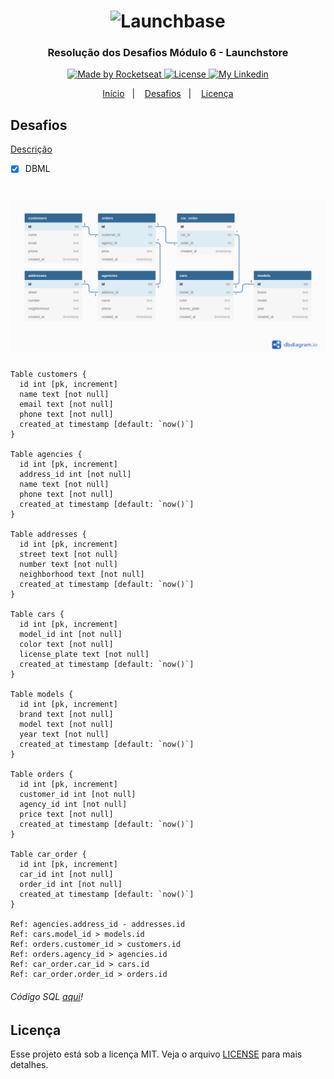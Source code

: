 <h1 align="center">
    <img alt="Launchbase" src="https://storage.googleapis.com/golden-wind/bootcamp-launchbase/logo.png" width="400px" />
</h1>

<h3 align="center">
  Resolução dos Desafios Módulo 6 - Launchstore
</h3>

<p align="center">

  <a href="https://rocketseat.com.br">
    <img alt="Made by Rocketseat" src="https://img.shields.io/badge/made%20by-Rocketseat-%23F8952D">
  </a>

  <a href="https://github.com/diegyohoho/launchbase-04/blob/master/LICENSE" >
    <img alt="License" src="https://img.shields.io/badge/license-MIT-%23F8952D">
  </a>
  
  <a href="https://www.linkedin.com/in/diegyohoho/" >
    <img alt="My Linkedin" src="https://img.shields.io/badge/-diegyohoho-%230077B5?style=social&logo=linkedin">
  </a>

</p>

<p align="center">
  <a href="https://github.com/diegyohoho/launchbase-04">Início</a>&nbsp;&nbsp;&nbsp;|&nbsp;&nbsp;&nbsp;
  <a href="#desafios">Desafios</a>&nbsp;&nbsp;&nbsp;|&nbsp;&nbsp;&nbsp;
  <a href="#licença">Licença</a>
</p>

## Desafios
<a href="https://github.com/Rocketseat/bootcamp-launchbase-desafios-03/blob/master/desafios/03-1-primeiro-servidor.md">Descrição</a>
- [x] DBML

<h1 align="center">
    <img alt="dbml" src="desafio-6/dbml.png" />
</h1>

```
Table customers {
  id int [pk, increment]
  name text [not null]
  email text [not null]
  phone text [not null]
  created_at timestamp [default: `now()`]
}

Table agencies {
  id int [pk, increment]
  address_id int [not null]
  name text [not null]
  phone text [not null]
  created_at timestamp [default: `now()`]
}

Table addresses {
  id int [pk, increment]
  street text [not null]
  number text [not null]
  neighborhood text [not null]
  created_at timestamp [default: `now()`]
}

Table cars {
  id int [pk, increment]
  model_id int [not null]
  color text [not null]
  license_plate text [not null]
  created_at timestamp [default: `now()`]
}

Table models {
  id int [pk, increment]
  brand text [not null]
  model text [not null]
  year text [not null]
  created_at timestamp [default: `now()`]
}

Table orders {
  id int [pk, increment]
  customer_id int [not null]
  agency_id int [not null]
  price text [not null]
  created_at timestamp [default: `now()`]
}

Table car_order {
  id int [pk, increment]
  car_id int [not null]
  order_id int [not null]
  created_at timestamp [default: `now()`]
}

Ref: agencies.address_id - addresses.id
Ref: cars.model_id > models.id
Ref: orders.customer_id > customers.id
Ref: orders.agency_id > agencies.id
Ref: car_order.car_id > cars.id
Ref: car_order.order_id > orders.id
```

###### Código SQL [aqui](desafio-6/dbml.sql)!

## Licença

Esse projeto está sob a licença MIT. Veja o arquivo [LICENSE](https://github.com/diegyohoho/launchbase-04/blob/master/LICENSE) para mais detalhes.
